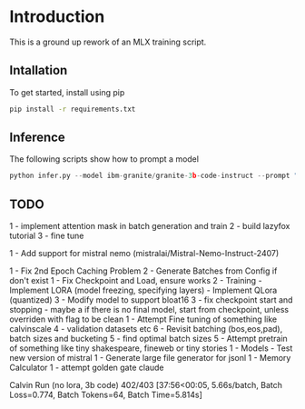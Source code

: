 # Introduction
This is a ground up rework of an MLX training script.

## Intallation
To get started, install using pip

```bash
pip install -r requirements.txt
```

## Inference
The following scripts show how to prompt a model

```python
python infer.py --model ibm-granite/granite-3b-code-instruct --prompt "write a fibonacci function in python"
```

TODO
--------
1 - implement attention mask in batch generation and train
2 - build lazyfox tutorial
3 - fine tune

1 - Add support for mistral nemo (mistralai/Mistral-Nemo-Instruct-2407)

1 - Fix 2nd Epoch Caching Problem
2 - Generate Batches from Config if don't exist 
1 - Fix Checkpoint and Load, ensure works
2 - Training
    - Implement LORA (model freezing, specifying layers)
    - Implement QLora (quantized)
3 - Modify model to support bloat16
3 - fix checkpoint start and stopping
    - maybe a if there is no final model, start from checkpoint, unless overriden with flag to be clean
1 - Attempt Fine tuning of something like calvinscale
4 - validation datasets etc
6 - Revisit batching (bos,eos,pad), batch sizes and bucketing
5 - find optimal batch sizes
5 - Attempt pretrain of something like tiny shakespeare, fineweb or tiny stories
1 - Models
    - Test new version of mistral
1 - Generate large file generator for jsonl
1 - Memory Calculator
1 - attempt golden gate claude

Calvin Run (no lora, 3b code)
402/403 [37:56<00:05,  5.66s/batch, Batch Loss=0.774, Batch Tokens=64, Batch Time=5.814s]

